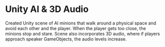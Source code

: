 # Unity AI & 3D Audio

Created Unity scene of AI minions that walk around a physical space and avoid each other and the player. When the player gets too close, the minions stop and stare. Scene also incorporates 3D audio, where if players approach speaker GameObjects, the audio levels increase.

